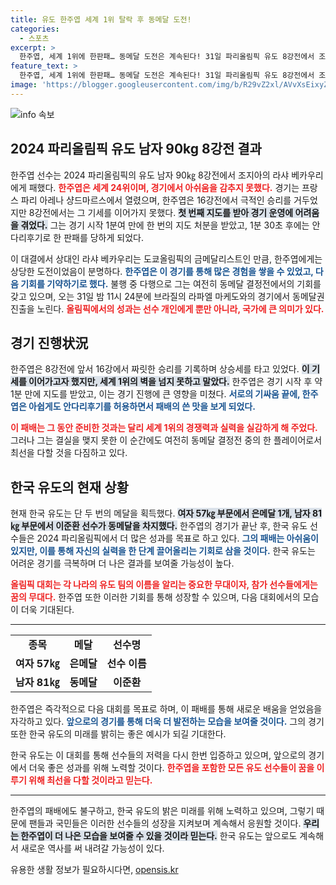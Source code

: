 ```yaml
---
title: 유도 한주엽 세계 1위 탈락 후 동메달 도전!
categories:
  - 스포츠
excerpt: >
  한주엽, 세계 1위에 한판패… 동메달 도전은 계속된다! 31일 파리올림픽 유도 8강전에서 조지아의 베카우리에게 아쉬운 패배를 겪은 한주엽, 다음 경기에서 동메달을 노린다!
feature_text: >
  한주엽, 세계 1위에 한판패… 동메달 도전은 계속된다! 31일 파리올림픽 유도 8강전에서 조지아의 베카우리에게 아쉬운 패배를 겪은 한주엽, 다음 경기에서 동메달을 노린다!
image: 'https://blogger.googleusercontent.com/img/b/R29vZ2xl/AVvXsEixyZcFfHzMRdzZMjFBmAUKJYCLCGyLL1o632UiGVXcaFdKo_bkvkuCioo0uUKlGfBVcT3P84aROyZIXSBEx3Aw5nCQ3pTgDom1WDC4m8eifvWiAmWEEVb4x6G_l8C0QH225ldMjyaFvpxGEBGNO37VmDTDMHGhJPq73UglMfDca1-0aw/s1600/blogspot.png'
---
```


<p><img src="https://blogger.googleusercontent.com/img/b/R29vZ2xl/AVvXsEixyZcFfHzMRdzZMjFBmAUKJYCLCGyLL1o632UiGVXcaFdKo_bkvkuCioo0uUKlGfBVcT3P84aROyZIXSBEx3Aw5nCQ3pTgDom1WDC4m8eifvWiAmWEEVb4x6G_l8C0QH225ldMjyaFvpxGEBGNO37VmDTDMHGhJPq73UglMfDca1-0aw/s1600/blogspot.png" alt="info 속보" /></p>

<h2 data-ke-size="size26">2024 파리올림픽 유도 남자 90kg 8강전 결과</h2>

<p data-ke-size="size16">한주엽 선수는 2024 파리올림픽의 유도 남자 90㎏ 8강전에서 조지아의 라샤 베카우리에게 패했다. <b><span style="color: #ee2323;">한주엽은 세계 24위이며, 경기에서 아쉬움을 감추지 못했다.</span></b> 경기는 프랑스 파리 아레나 샹드마르스에서 열렸으며, 한주엽은 16강전에서 극적인 승리를 거두었지만 8강전에서는 그 기세를 이어가지 못했다. <b><span style="background-color: #21538527;">첫 번째 지도를 받아 경기 운영에 어려움을 겪었다.</span></b> 그는 경기 시작 1분여 만에 한 번의 지도 처분을 받았고, 1분 30초 후에는 안다리후기로 한 판패를 당하게 되었다.</p>

<p data-ke-size="size16">이 대결에서 상대인 라샤 베카우리는 도쿄올림픽의 금메달리스트인 만큼, 한주엽에게는 상당한 도전이었음이 분명하다. <b><span style="color: #1a5490;">한주엽은 이 경기를 통해 많은 경험을 쌓을 수 있었고, 다음 기회를 기약하기로 했다.</span></b> 불행 중 다행으로 그는 여전히 동메달 결정전에서의 기회를 갖고 있으며, 오는 31일 밤 11시 24분에 브라질의 라파엘 마케도와의 경기에서 동메달권 진출을 노린다. <b><span style="color: #ee2323;">올림픽에서의 성과는 선수 개인에게 뿐만 아니라, 국가에 큰 의미가 있다.</span></b></p>

<h2 data-ke-size="size26">경기 진행状況</h2>

<p data-ke-size="size16">한주엽은 8강전에 앞서 16강에서 짜릿한 승리를 기록하며 상승세를 타고 있었다. <b><span style="background-color: #21538527;">이 기세를 이어가고자 했지만, 세계 1위의 벽을 넘지 못하고 말았다.</span></b> 한주엽은 경기 시작 후 약 1분 만에 지도를 받았고, 이는 경기 진행에 큰 영향을 미쳤다. <b><span style="color: #1a5490;">서로의 기싸움 끝에, 한주엽은 아쉽게도 안다리후기를 허용하면서 패배의 쓴 맛을 보게 되었다.</span></b></p>

<p data-ke-size="size16"><b><span style="color: #ee2323;">이 패배는 그 동안 준비한 것과는 달리 세계 1위의 경쟁력과 실력을 실감하게 해 주었다.</span></b> 그러나 그는 결실을 맺지 못한 이 순간에도 여전히 동메달 결정전 중의 한 플레이어로서 최선을 다할 것을 다짐하고 있다.</p>

<h2 data-ke-size="size26">한국 유도의 현재 상황</h2>

<p data-ke-size="size16">현재 한국 유도는 단 두 번의 메달을 획득했다. <b><span style="background-color: #21538527;">여자 57㎏ 부문에서 은메달 1개, 남자 81㎏ 부문에서 이준환 선수가 동메달을 차지했다.</span></b> 한주엽의 경기가 끝난 후, 한국 유도 선수들은 2024 파리올림픽에서 더 많은 성과를 목표로 하고 있다. <b><span style="color: #1a5490;">그의 패배는 아쉬움이 있지만, 이를 통해 자신의 실력을 한 단계 끌어올리는 기회로 삼을 것이다.</span></b> 한국 유도는 어려운 경기를 극복하며 더 나은 결과를 보여줄 가능성이 높다.</p>

<p data-ke-size="size16"><b><span style="color: #ee2323;">올림픽 대회는 각 나라의 유도 팀의 이름을 알리는 중요한 무대이자, 참가 선수들에게는 꿈의 무대다.</span></b> 한주엽 또한 이러한 기회를 통해 성장할 수 있으며, 다음 대회에서의 모습이 더욱 기대된다.</p>

<hr class="line" />

<table style="width: 100%; border-collapse: collapse;">
  <tbody>
    <tr>
      <td style="text-align: center; height: 17px;"><b>종목</b></td>
      <td style="text-align: center; height: 17px;"><b>메달</b></td>
      <td style="text-align: center; height: 17px;"><b>선수명</b></td>
    </tr>
    <tr>
      <td style="text-align: center; height: 17px;"><b>여자 57㎏</b></td>
      <td style="text-align: center; height: 17px;"><b>은메달</b></td>
      <td style="text-align: center; height: 17px;"><b>선수 이름</b></td>
    </tr>
    <tr>
      <td style="text-align: center; height: 17px;"><b>남자 81㎏</b></td>
      <td style="text-align: center; height: 17px;"><b>동메달</b></td>
      <td style="text-align: center; height: 17px;"><b>이준환</b></td>
    </tr>
  </tbody>
</table>

<p data-ke-size="size16">한주엽은 즉각적으로 다음 대회를 목표로 하며, 이 패배를 통해 새로운 배움을 얻었음을 자각하고 있다. <b><span style="color: #1a5490;">앞으로의 경기를 통해 더욱 더 발전하는 모습을 보여줄 것이다.</span></b> 그의 경기 또한 한국 유도의 미래를 밝히는 좋은 예시가 되길 기대한다.</p>

<p data-ke-size="size16">한국 유도는 이 대회를 통해 선수들의 저력을 다시 한번 입증하고 있으며, 앞으로의 경기에서 더욱 좋은 성과를 위해 노력할 것이다. <b><span style="color: #ee2323;">한주엽을 포함한 모든 유도 선수들이 꿈을 이루기 위해 최선을 다할 것이라고 믿는다.</span></b></p>

<hr class="line" />

<p data-ke-size="size16">한주엽의 패배에도 불구하고, 한국 유도의 밝은 미래를 위해 노력하고 있으며, 그렇기 때문에 팬들과 국민들은 이러한 선수들의 성장을 지켜보며 계속해서 응원할 것이다. <b><span style="background-color: #21538527;">우리는 한주엽이 더 나은 모습을 보여줄 수 있을 것이라 믿는다.</span></b> 한국 유도는 앞으로도 계속해서 새로운 역사를 써 내려갈 가능성이 있다.</p>
유용한 생활 정보가 필요하시다면, <a href="https://opensis.kr" rel="dofollow">opensis.kr</a>


